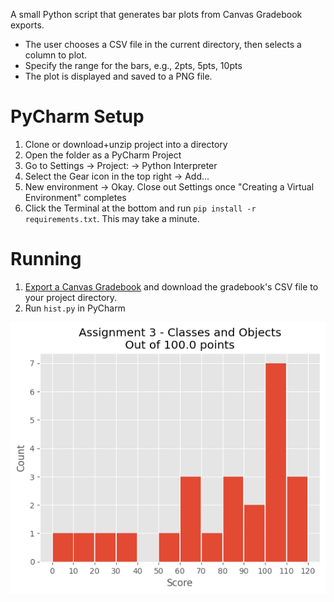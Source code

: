 A small Python script that generates bar plots from Canvas Gradebook exports. 
- The user chooses a CSV file in the current directory, then selects a column to plot. 
- Specify the range for the bars, e.g., 2pts, 5pts, 10pts
- The plot is displayed and saved to a PNG file.

# PyCharm Setup

1. Clone or download+unzip project into a directory
2. Open the folder as a PyCharm Project
3. Go to Settings -> Project: <project-name> -> Python Interpreter
4. Select the Gear icon in the top right -> Add...
5. New environment -> Okay. Close out Settings once "Creating a Virtual Environment" completes
6. Click the Terminal at the bottom and run `pip install -r requirements.txt`. This may take a minute.

# Running

1. [Export a Canvas Gradebook](https://community.canvaslms.com/t5/Instructor-Guide/How-do-I-export-grades-in-the-Gradebook/ta-p/809) and download the gradebook's CSV file to your project directory.
2. Run `hist.py` in PyCharm

![Example plot](https://raw.githubusercontent.com/llayman/hist/master/examples/Assignment%203%20-%20Classes%20and%20Objects.png)
